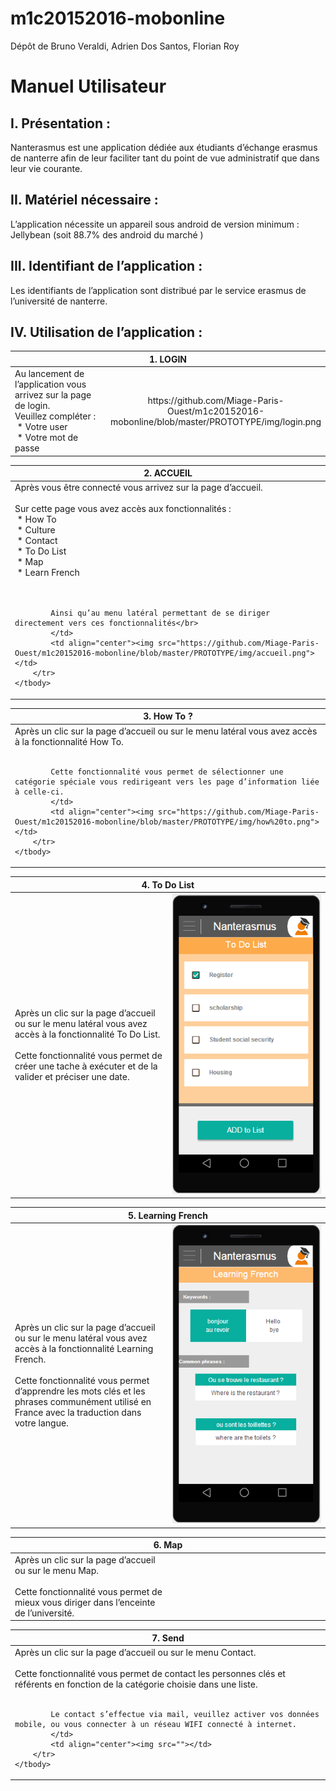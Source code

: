 # m1c20152016-mobonline
Dépôt de Bruno Veraldi, Adrien Dos Santos, Florian Roy


# Manuel Utilisateur


## I.	Présentation :
Nanterasmus est une application dédiée aux étudiants d’échange erasmus de nanterre afin de leur faciliter tant du point de vue administratif que dans leur vie courante.

## II.	Matériel nécessaire :
L’application nécessite un appareil sous android de version minimum : Jellybean 
(soit 88.7% des android du marché )

## III.	Identifiant de l’application :
Les identifiants de l’application sont distribué par le service erasmus de l’université de nanterre.

## IV.	Utilisation de l’application :

<table>
    <thead>
        <tr>
            <th align="center" colspan=2>1.	LOGIN</th>
        </tr>
    </thead>
    <tbody>
        <tr>
            <td align="left" width="50%">
			Au lancement de l’application vous arrivez sur la page de login.</br>
			Veuillez compléter :</br>
			&nbsp*	Votre user</br>
			&nbsp*	Votre mot de passe</br>
			</td>
            <td align="center" width="50%"><img src="">https://github.com/Miage-Paris-Ouest/m1c20152016-mobonline/blob/master/PROTOTYPE/img/login.png</td>
        </tr>
    </tbody>
</table>

<table>
    <thead>
        <tr>
            <th align="center" colspan=2>2.	ACCUEIL</</th>
        </tr>
    </thead>
    <tbody>
        <tr>
            <td align="left" width="50%">
			Après vous être connecté vous arrivez sur la page d’accueil.</br></br>
			Sur cette page vous avez accès aux fonctionnalités :</br>
			&nbsp*	How To</br>
			&nbsp*	Culture</br>
			&nbsp*	Contact</br>
			&nbsp*	To Do List</br>
			&nbsp*	Map</br>
			&nbsp*	Learn French</br></br></br>

			Ainsi qu’au menu latéral permettant de se diriger directement vers ces fonctionnalités</br>
			</td>
            <td align="center"><img src="https://github.com/Miage-Paris-Ouest/m1c20152016-mobonline/blob/master/PROTOTYPE/img/accueil.png"></td>
        </tr>
    </tbody>
</table>

<table>
    <thead>
        <tr>
            <th align="center" colspan=2>3.	How To ?</th>
        </tr>
    </thead>
    <tbody>
        <tr>
            <td align="left" width="50%">Après un clic sur la page d’accueil ou sur le menu latéral vous avez accès à la fonctionnalité How To.</br></br>

			Cette fonctionnalité vous permet de sélectionner une catégorie spéciale vous redirigeant vers les page d’information liée à celle-ci.
			</td>
            <td align="center"><img src="https://github.com/Miage-Paris-Ouest/m1c20152016-mobonline/blob/master/PROTOTYPE/img/how%20to.png"></td>
        </tr>
    </tbody>
</table>

<table>
    <thead>
        <tr>
            <th align="center" colspan=2>4.	To Do List</th>
        </tr>
    </thead>
    <tbody>
        <tr>
            <td align="left" width="50%">
			Après un clic sur la page d’accueil ou sur le menu latéral vous avez accès à la fonctionnalité To Do List.</br></br>
			Cette fonctionnalité vous permet de créer une tache à exécuter et de la valider et préciser une date.
			</td>
            <td align="center"><img src="https://github.com/Miage-Paris-Ouest/m1c20152016-mobonline/blob/master/PROTOTYPE/img/to%20do%20list.png"></td>
        </tr>
    </tbody>
</table>

<table>
    <thead>
        <tr>
            <th align="center" colspan=2>5.	Learning French</th>
        </tr>
    </thead>
    <tbody>
        <tr>
            <td align="left" width="50%">
			Après un clic sur la page d’accueil ou sur le menu latéral vous avez accès à la fonctionnalité Learning French.</br></br>
			Cette fonctionnalité vous permet d’apprendre les mots clés et les phrases communément utilisé en France avec la traduction dans votre langue.
			</td>
            <td align="center"><img src="https://github.com/Miage-Paris-Ouest/m1c20152016-mobonline/blob/master/PROTOTYPE/img/learning%20french.png"></td>
        </tr>
    </tbody>
</table>

<table>
    <thead>
        <tr>
            <th align="center" colspan=2>6.	Map</th>
        </tr>
    </thead>
    <tbody>
        <tr>
            <td align="left" width="50%">
			Après un clic sur la page d’accueil ou sur le menu Map.</br></br>
			Cette fonctionnalité vous permet de mieux vous diriger dans l’enceinte de l’université.
			</td>
            <td align="center"><img src=""></td>
        </tr>
    </tbody>
</table>

<table>
    <thead>
        <tr>
            <th align="center" colspan=2>7.	Send</th>
        </tr>
    </thead>
    <tbody>
        <tr>
            <td align="left" width="50%">
			Après un clic sur la page d’accueil ou sur le menu Contact.</br></br>
			Cette fonctionnalité vous permet de contact les personnes clés et référents en fonction de la catégorie choisie dans une liste.</br></br>

			Le contact s’effectue via mail, veuillez activer vos données mobile, ou vous connecter à un réseau WIFI connecté à internet.
			</td>
            <td align="center"><img src=""></td>
        </tr>
    </tbody>
</table>